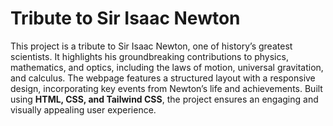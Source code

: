 # Tribute to Sir Isaac Newton

This project is a tribute to Sir Isaac Newton, one of history’s greatest scientists. It highlights his groundbreaking contributions to physics, mathematics, and optics, including the laws of motion, universal gravitation, and calculus. The webpage features a structured layout with a responsive design, incorporating key events from Newton’s life and achievements. Built using **HTML, CSS, and Tailwind CSS**, the project ensures an engaging and visually appealing user experience.  
